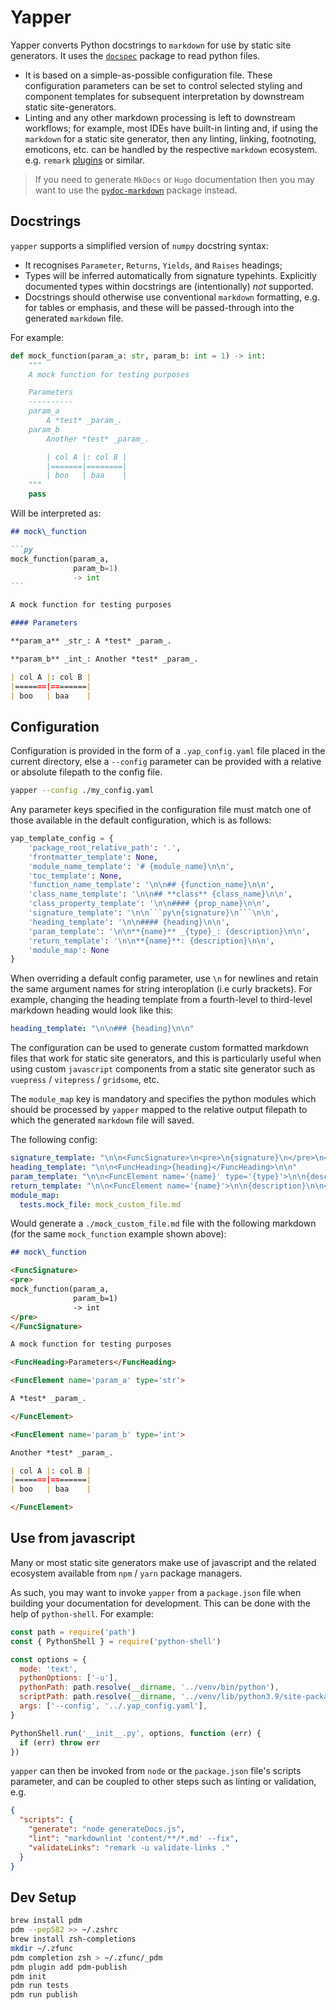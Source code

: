 # Yapper

Yapper converts Python docstrings to `markdown` for use by static site generators. It uses the [`docspec`](https://github.com/NiklasRosenstein/docspec) package to read python files.
- It is based on a simple-as-possible configuration file. These configuration parameters can be set to control selected styling and component templates for subsequent interpretation by downstream static site-generators.
- Linting and any other markdown processing is left to downstream workflows; for example, most IDEs have built-in linting and, if using the `markdown` for a static site generator, then any linting, linking, footnoting, emoticons, etc. can be handled by the respective `markdown` ecosystem. e.g. `remark` [plugins](https://github.com/remarkjs/remark/blob/main/doc/plugins.md) or similar.

> If you need to generate `MkDocs` or `Hugo` documentation then you may want to use the [`pydoc-markdown`](https://github.com/NiklasRosenstein/pydoc-markdown) package instead.

## Docstrings

`yapper` supports a simplified version of `numpy` docstring syntax:
- It recognises `Parameter`, `Returns`, `Yields`, and `Raises` headings;
- Types will be inferred automatically from signature typehints. Explicitly documented types within docstrings are (intentionally) *not* supported.
- Docstrings should otherwise use conventional `markdown` formatting, e.g. for tables or emphasis, and these will be passed-through into the generated `markdown` file.

For example:
```python
def mock_function(param_a: str, param_b: int = 1) -> int:
    """
    A mock function for testing purposes

    Parameters
    ----------
    param_a
        A *test* _param_.
    param_b
        Another *test* _param_.

        | col A |: col B |
        |=======|========|
        | boo   | baa    |
    """
    pass
```

Will be interpreted as:
````markdown
## mock\_function

```py
mock_function(param_a,
              param_b=1)
              -> int
```

A mock function for testing purposes

#### Parameters

**param_a** _str_: A *test* _param_.

**param_b** _int_: Another *test* _param_.

| col A |: col B |
|=======|========|
| boo   | baa    |
````

## Configuration

Configuration is provided in the form of a `.yap_config.yaml` file placed in the current directory, else a `--config` parameter can be provided with a relative or absolute filepath to the config file.

```bash
yapper --config ./my_config.yaml
```

Any parameter keys specified in the configuration file must match one of those available in the default configuration, which is as follows:

```python
yap_template_config = {
    'package_root_relative_path': '.',
    'frontmatter_template': None,
    'module_name_template': '# {module_name}\n\n',
    'toc_template': None,
    'function_name_template': '\n\n## {function_name}\n\n',
    'class_name_template': '\n\n## **class** {class_name}\n\n',
    'class_property_template': '\n\n#### {prop_name}\n\n',
    'signature_template': '\n\n```py\n{signature}\n```\n\n',
    'heading_template': '\n\n#### {heading}\n\n',
    'param_template': '\n\n**{name}** _{type}_: {description}\n\n',
    'return_template': '\n\n**{name}**: {description}\n\n',
    'module_map': None
}
```

When overriding a default config parameter, use `\n` for newlines and retain the same argument names for string interoplation (i.e curly brackets). For example, changing the heading template from a fourth-level to third-level markdown heading would look like this:

```yaml
heading_template: "\n\n### {heading}\n\n"
```

The configuration can be used to generate custom formatted markdown files that work for static site generators, and this is particularly useful when using custom `javascript` components from a static site generator such as `vuepress` / `vitepress` / `gridsome`, etc.

The `module_map` key is mandatory and specifies the python modules which should be processed by `yapper` mapped to the relative output filepath to which the generated `markdown` file will saved.

The following config:

```yaml
signature_template: "\n\n<FuncSignature>\n<pre>\n{signature}\n</pre>\n</FuncSignature>\n\n"
heading_template: "\n\n<FuncHeading>{heading}</FuncHeading>\n\n"
param_template: "\n\n<FuncElement name='{name}' type='{type}'>\n\n{description}\n\n</FuncElement>\n\n"
return_template: "\n\n<FuncElement name='{name}'>\n\n{description}\n\n</FuncElement>\n\n"
module_map:
  tests.mock_file: mock_custom_file.md
```

Would generate a `./mock_custom_file.md` file with the following markdown (for the same `mock_function` example shown above):
```markdown
## mock\_function

<FuncSignature>
<pre>
mock_function(param_a,
              param_b=1)
              -> int
</pre>
</FuncSignature>

A mock function for testing purposes

<FuncHeading>Parameters</FuncHeading>

<FuncElement name='param_a' type='str'>

A *test* _param_.

</FuncElement>

<FuncElement name='param_b' type='int'>

Another *test* _param_.

| col A |: col B |
|=======|========|
| boo   | baa    |

</FuncElement>
```

## Use from javascript

Many or most static site generators make use of javascript and the related ecosystem available from `npm` / `yarn` package managers.

As such, you may want to invoke `yapper` from a `package.json` file when building your documentation for development. This can be done with the help of `python-shell`. For example:

```js
const path = require('path')
const { PythonShell } = require('python-shell')

const options = {
  mode: 'text',
  pythonOptions: ['-u'],
  pythonPath: path.resolve(__dirname, '../venv/bin/python'),
  scriptPath: path.resolve(__dirname, '../venv/lib/python3.9/site-packages/yapper'),
  args: ['--config', '../.yap_config.yaml'],
}

PythonShell.run('__init__.py', options, function (err) {
  if (err) throw err
})

```

`yapper` can then be invoked from `node` or the `package.json` file's scripts parameter, and can be coupled to other steps such as linting or validation, e.g.
```json
{
  "scripts": {
    "generate": "node generateDocs.js",
    "lint": "markdownlint 'content/**/*.md' --fix",
    "validateLinks": "remark -u validate-links ."
  }
}
```

## Dev Setup

```bash
brew install pdm
pdm --pep582 >> ~/.zshrc
brew install zsh-completions
mkdir ~/.zfunc
pdm completion zsh > ~/.zfunc/_pdm
pdm plugin add pdm-publish
pdm init
pdm run tests
pdm run publish
```
